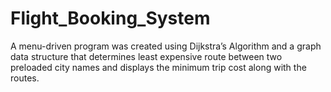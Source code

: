 # Flight_Booking_System
A menu-driven program was created using Dijkstra’s Algorithm and a graph data structure that determines least expensive route between two preloaded city names and displays the minimum trip cost along with the routes.
